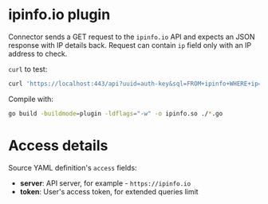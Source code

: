 # ipinfo.io plugin

Connector sends a GET request to the `ipinfo.io` API and expects an JSON response with IP details back.
Request can contain `ip` field only with an IP address to check.

`curl` to test:
```sh
curl 'https://localhost:443/api?uuid=auth-key&sql=FROM+ipinfo+WHERE+ip=%278.8.8.8%27'
```

Compile with:
```sh
go build -buildmode=plugin -ldflags="-w" -o ipinfo.so ./*.go
```

# Access details

Source YAML definition's `access` fields:
- **server**: API server, for example - `https://ipinfo.io`
- **token**: User's access token, for extended queries limit
